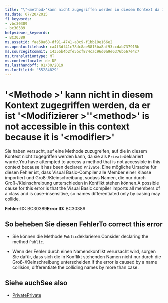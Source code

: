 ```yaml
---
title: "\"<method>'kann nicht zugegriffen werden in diesem Kontext da ist'<modifier>\""
ms.date: 07/20/2015
f1_keywords:
- vbc30389
- bc30389
helpviewer_keywords:
- BC30389
ms.assetid: fae58a68-df91-4741-a8c9-f1bb10e166e2
ms.openlocfilehash: ca4f3df41c78dc8ae5815ba8af93ccdab737915b
ms.sourcegitcommit: 14355b4b2fe5bcf874cac96d0a9e6376b567e4c7
ms.translationtype: MT
ms.contentlocale: de-DE
ms.lasthandoff: 01/30/2019
ms.locfileid: "55284829"
---
```

# <a name="method-is-not-accessible-in-this-context-because-it-is-modifier"></a><span data-ttu-id="741b9-102">'\<Methode >' kann nicht in diesem Kontext zugegriffen werden, da er ist '\<Modifizierer >'</span><span class="sxs-lookup"><span data-stu-id="741b9-102">'\<method>' is not accessible in this context because it is '\<modifier>'</span></span>
<span data-ttu-id="741b9-103">Sie haben versucht, auf eine Methode zuzugreifen, auf die in diesem Kontext nicht zugegriffen werden kann, da sie als `Private`deklariert wurde.</span><span class="sxs-lookup"><span data-stu-id="741b9-103">You have attempted to access a method that is not accessible in this context because it has been declared `Private`.</span></span> <span data-ttu-id="741b9-104">Eine mögliche Ursache für diesen Fehler ist, dass Visual Basic-Compiler alle Member einer Klasse importiert und Groß-/Kleinschreibung, sodass Namen, die nur durch Groß-/Kleinschreibung unterschieden in Konflikt stehen können.</span><span class="sxs-lookup"><span data-stu-id="741b9-104">A possible cause for this error is that the Visual Basic compiler imports all members of a class and is case-insensitive, so names differentiated only by casing may collide.</span></span>  
  
 <span data-ttu-id="741b9-105">**Fehler-ID:** BC30389</span><span class="sxs-lookup"><span data-stu-id="741b9-105">**Error ID:** BC30389</span></span>  
  
## <a name="to-correct-this-error"></a><span data-ttu-id="741b9-106">So beheben Sie diesen Fehler</span><span class="sxs-lookup"><span data-stu-id="741b9-106">To correct this error</span></span>  
  
-   <span data-ttu-id="741b9-107">Sie können die Methode `Public`deklarieren.</span><span class="sxs-lookup"><span data-stu-id="741b9-107">Consider declaring the method `Public`.</span></span>  
  
-   <span data-ttu-id="741b9-108">Wenn der Fehler durch einen Namenskonflikt verursacht wird, sorgen Sie dafür, dass sich die in Konflikt stehenden Namen nicht nur durch die Groß-/Kleinschreibung unterscheiden.</span><span class="sxs-lookup"><span data-stu-id="741b9-108">If the error is caused by a name collision, differentiate the colliding names by more than case.</span></span>  
  
## <a name="see-also"></a><span data-ttu-id="741b9-109">Siehe auch</span><span class="sxs-lookup"><span data-stu-id="741b9-109">See also</span></span>
- [<span data-ttu-id="741b9-110">Private</span><span class="sxs-lookup"><span data-stu-id="741b9-110">Private</span></span>](../../visual-basic/language-reference/modifiers/private.md)
